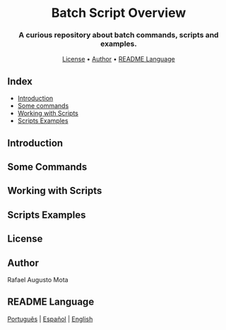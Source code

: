 <h1 align="center">Batch Script Overview</h1>

<h3 align="center">A curious repository about batch commands, scripts and examples.</h3>

<p align="center">
<a href="#license">License</a> • 
<a href="#author">Author</a> •
<a href="#readme-language">README Language</a></p>

## Index
<ul>
<li><a href="introduction">Introduction</a></li>
<li><a href="commands">Some commands</a></li>
<li><a href="scripts">Working with Scripts</a></li>
<li><a href="scripts-examples">Scripts Examples</a></li>
</ul>

## Introduction


## Some Commands


## Working with Scripts


## Scripts Examples



## License




## Author

Rafael Augusto Mota

## README Language

[Português](./README-pt-br.md) | [Español](README-es.md) | [English](README.md) 